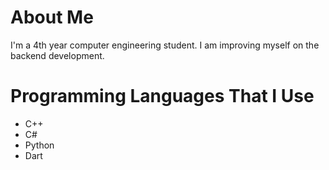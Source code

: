 # About Me
I'm a 4th year computer engineering student. I am improving myself on the backend development.
# Programming Languages That I Use
- C++
- C#
- Python
- Dart
